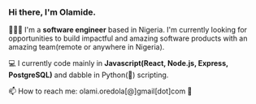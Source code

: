 ### Hi there, I'm Olamide.
<!--
**ola-dola/ola-dola** is a ✨ _special_ ✨ repository because its `README.md` (this file) appears on your GitHub profile.

- 👯 I’m looking to collaborate on ...
- 🤔 I’m looking for help with ...
- 📫 How to reach me: ...
- 😄 Pronouns: ...
- ⚡ Fun fact: ...
-->

👨🏾‍🔬 I'm a **software engineer** based in Nigeria. 
 I'm currently looking for opportunities to build impactful and amazing software products with an amazing team(remote or anywhere in Nigeria).

💻 I currently code mainly in **Javascript(React, Node.js, Express, PostgreSQL)** and dabble in Python(💙) scripting.

📫 How to reach me: olami.oredola[@]gmail[dot]com 🙂

